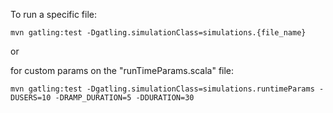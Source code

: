 To run a specific file:
```
mvn gatling:test -Dgatling.simulationClass=simulations.{file_name}
```

or 

for custom params on the "runTimeParams.scala" file:

```
mvn gatling:test -Dgatling.simulationClass=simulations.runtimeParams -DUSERS=10 -DRAMP_DURATION=5 -DDURATION=30
```